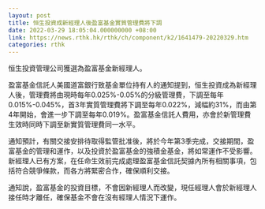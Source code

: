 ```yaml
---
layout: post
title: 恒生投資成新經理人後盈富基金實質管理費將下調
date: 2022-03-29 18:05:04.000000000 +08:00
link: https://news.rthk.hk/rthk/ch/component/k2/1641479-20220329.htm
categories: rthk
---
```


恒生投資管理公司獲選為盈富基金新經理人。

盈富基金信託人美國道富銀行致基金單位持有人的通知提到，恒生投資成為新經理人後，管理費將由現時每年0.025%-0.05%的分級管理費，下調至每年0.015%-0.045%，首3年實質管理費將下調至每年0.022%，減幅約31%，而由第4年開始，會進一步下調至每年0.019%。盈富基金信託人費用，亦會於新管理費生效時同時下調至新實質管理費同一水平。

通知預計，有關交接安排待取得監管批准後，將於今年第3季完成，交接期間，盈富基金的管理和運作，以及投資於盈富基金的強積金基金，將如常運作不受影響。新經理人已有方案，在任命生效前完成處理盈富基金信託契據內所有相關事項，包括符合競爭條款，而各方將緊密合作，確保順利交接。

通知說，盈富基金的投資目標，不會因新經理人而改變，現任經理人會於新經理人接任時才離任，確保基金不會在沒有經理人情況下運作。
